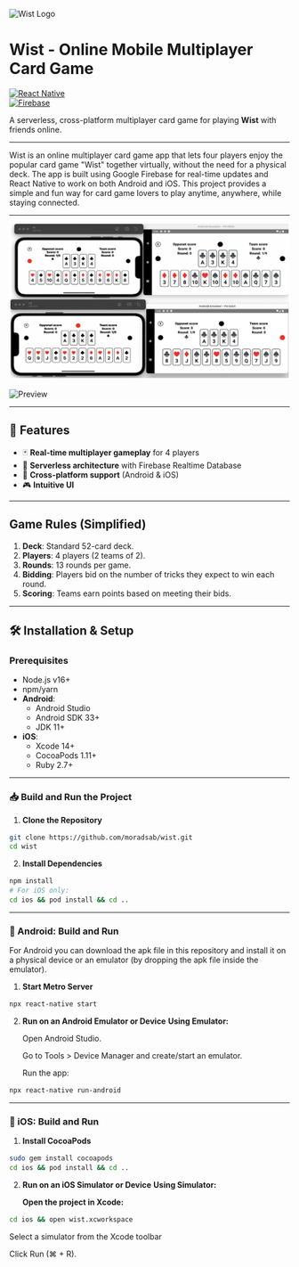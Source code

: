 ![Wist Logo](https://img.icons8.com/color/96/000000/cards.png)

# Wist - Online Mobile Multiplayer Card Game  
[![React Native](https://img.shields.io/badge/React%20Native-0.69-blue)](https://reactnative.dev/)  
[![Firebase](https://img.shields.io/badge/Firebase-Realtime%20Database-orange)](https://firebase.google.com/)  

A serverless, cross-platform multiplayer card game for playing **Wist** with friends online.  

---

Wist is an online multiplayer card game app that lets four players enjoy the popular card game "Wist" together virtually, without the need for a physical deck. The app is built using Google Firebase for real-time updates and React Native to work on both Android and iOS. This project provides a simple and fun way for card game lovers to play anytime, anywhere, while staying connected.

---

![Wist Screenshot](./wist_screenshot.png)

![Preview](/preview.gif)

---

## 🎯 Features  
- 🃏 **Real-time multiplayer gameplay** for 4 players  
- 🔄 **Serverless architecture** with Firebase Realtime Database  
- 📱 **Cross-platform support** (Android & iOS)  
- 🎮 **Intuitive UI**

---

## Game Rules (Simplified)  
1. **Deck**: Standard 52-card deck.  
2. **Players**: 4 players (2 teams of 2).  
3. **Rounds**: 13 rounds per game.  
4. **Bidding**: Players bid on the number of tricks they expect to win each round.  
5. **Scoring**: Teams earn points based on meeting their bids.  

---

## 🛠️ Installation & Setup  

### Prerequisites  
- Node.js v16+  
- npm/yarn  
- **Android**:  
  - Android Studio  
  - Android SDK 33+  
  - JDK 11+  
- **iOS**:  
  - Xcode 14+  
  - CocoaPods 1.11+  
  - Ruby 2.7+  

---

### 📥 Build and Run the Project


1. **Clone the Repository**
```bash
git clone https://github.com/moradsab/wist.git
cd wist
```

2. **Install Dependencies**
```bash
npm install
# For iOS only:
cd ios && pod install && cd ..
```

---

### 🤖 Android: Build and Run

  For Android you can download the apk file in this repository and install it on a physical device or an emulator (by dropping the apk file inside the emulator).

1. **Start Metro Server**
```bash
npx react-native start
```

2. **Run on an Android Emulator or Device**
  **Using Emulator:**
  
    Open Android Studio.
    
    Go to Tools > Device Manager and create/start an emulator.
    
    Run the app:

```bash
npx react-native run-android
```
---

### **🍎 iOS: Build and Run**  

1. **Install CocoaPods**
```bash
sudo gem install cocoapods
cd ios && pod install && cd ..
```

2. **Run on an iOS Simulator or Device**
**Using Simulator:**

   **Open the project in Xcode:**

```bash
cd ios && open wist.xcworkspace
```

   Select a simulator from the Xcode toolbar

   Click Run (⌘ + R).
      
  

